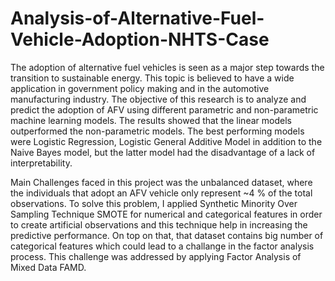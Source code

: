 # Analysis-of-Alternative-Fuel-Vehicle-Adoption-NHTS-Case


The adoption of alternative fuel vehicles is seen as a major step towards the transition to sustainable energy. This topic is believed to have a wide application in government policy making and in the automotive manufacturing industry. The objective of this research is to analyze and predict the adoption of AFV using different parametric and non-parametric machine learning models. The results showed that the linear models outperformed the non-parametric models. The best performing models were Logistic Regression, Logistic General Additive Model in addition to the Naive Bayes model, but the latter model had the disadvantage of a lack of interpretability.


Main Challenges faced in this project was the unbalanced dataset, where the individuals that adopt an AFV vehicle only represent ~4 % of the total observations. To solve this problem, I applied Synthetic Minority Over Sampling Technique SMOTE for numerical and categorical features in order to create artificial observations and this technique help in increasing the predictive performance. On top on that, that dataset contains big number of categorical features which could lead to a challange in the factor analysis process. This challenge was addressed by applying Factor Analysis of Mixed Data FAMD.
